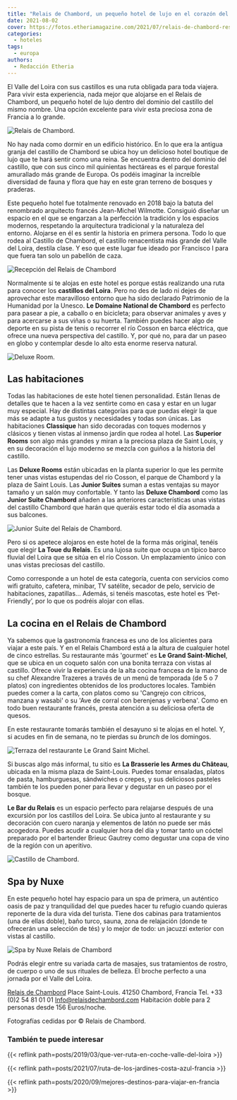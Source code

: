 ```yaml
---
title: "Relais de Chambord, un pequeño hotel de lujo en el corazón del Valle del Loira"
date: 2021-08-02
cover: https://fotos.etheriamagazine.com/2021/07/relais-de-chambord-restaurant-le-grand-saint-michel.jpg
categories: 
  - hoteles
tags: 
  - europa
authors: 
  - Redacción Etheria
---
```


El Valle del Loira con sus castillos es una ruta obligada para toda viajera. Para vivir esta experiencia, nada mejor que alojarse en el Relais de Chambord, un pequeño hotel de lujo dentro del dominio del castillo del mismo nombre. Una opción excelente para vivir esta preciosa zona de Francia a lo grande.

![Relais de Chambord.](https://fotos.etheriamagazine.com/2021/07/relais-de-chambord-fachada.jpg "Relais de Chambord.")

No hay nada como dormir en un edificio histórico. En lo que era la antigua granja del 
castillo de Chambord se ubica hoy un delicioso hotel boutique de lujo que te hará sentir 
como una reina. Se encuentra dentro del dominio del castillo, que con sus cinco mil 
quinientas hectáreas es el parque forestal amurallado más grande de Europa. Os podéis 
imaginar la increíble diversidad de fauna y flora que hay en este gran terreno de 
bosques y praderas. 

Este pequeño hotel fue totalmente renovado en 2018 bajo la batuta del renombrado 
arquitecto francés Jean-Michel Wilmotte. Consiguió diseñar un espacio en el que se 
engarzan a la perfección la tradición y los espacios modernos, respetando la 
arquitectura tradicional y la naturaleza del entorno. Alojarse en él es sentir la 
historia en primera persona. Todo lo que rodea al Castillo de Chambord, el castillo 
renacentista más grande del Valle del Loira, destila clase. Y eso que este lugar fue 
ideado por Francisco I para que fuera tan solo un pabellón de caza. 

![Recepción del Relais de Chambord](https://fotos.etheriamagazine.com/2021/07/relais-de-chambord-reception.jpg "Recepción del hotel.")

Normalmente si te alojas en este hotel es porque estás realizando una ruta para conocer 
los **castillos del Loira**. Pero no des de lado ni dejes de aprovechar este maravilloso 
entorno que ha sido declarado Patrimonio de la Humanidad por la Unesco. **Le Domaine 
National de Chambord** es perfecto para pasear a pie, a caballo o en bicicleta; para 
observar animales y aves y para acercarse a sus viñas o su huerta. También puedes hacer 
algo de deporte en su pista de tenis o recorrer el río Cosson en barca eléctrica, que 
ofrece una nueva perspectiva del castillo. Y, por qué no, para dar un paseo en globo y 
contemplar desde lo alto esta enorme reserva natural. 

![Deluxe Room.](https://fotos.etheriamagazine.com/2021/07/relais-de-chambord-deluxe-room.jpg "Deluxe Room.")

## Las habitaciones

Todas las habitaciones de este hotel tienen personalidad. Están llenas de detalles que 
te hacen a la vez sentirte como en casa y estar en un lugar muy especial. Hay de 
distintas categorías para que puedas elegir la que más se adapte a tus gustos y 
necesidades y todas son únicas. Las habitaciones **Classique** han sido decoradas con 
toques modernos y clásicos y tienen vistas al inmenso jardín que rodea al hotel. Las 
**Superior Rooms** son algo más grandes y miran a la preciosa plaza de Saint Louis, y en 
su decoración el lujo moderno se mezcla con guiños a la historia del castillo. 

Las **Deluxe Rooms** están ubicadas en la planta superior lo que les permite tener unas 
vistas estupendas del río Cosson, el parque de Chambord y la plaza de Saint Louis. Las 
**Junior Suites** suman a estas ventajas su mayor tamaño y un salón muy confortable. Y 
tanto las **Deluxe Chambord** como las **Junior Suite Chambord** añaden a las anteriores 
características unas vistas del castillo Chambord que harán que queráis estar todo el 
día asomada a sus balcones. 

![Junior Suite del Relais de Chambord.](https://fotos.etheriamagazine.com/2021/07/relais-de-chambord-junior-suite.jpg "Junior Suite del Relais de Chambord.")

Pero si os apetece alojaros en este hotel de la forma más original, tenéis que elegir 
**La Toue du Relais**. Es una lujosa suite que ocupa un típico barco fluvial del Loira 
que se sitúa en el río Cosson. Un emplazamiento único con unas vistas preciosas del 
castillo. 

Como corresponde a un hotel de esta categoría, cuenta con servicios como wifi gratuito, 
cafetera, minibar, TV satélite, secador de pelo, servicio de habitaciones, zapatillas... 
Además, si tenéis mascotas, este hotel es ‘Pet-Friendly’, por lo que os podréis alojar 
con ellas. 

## La cocina en el Relais de Chambord

Ya sabemos que la gastronomía francesa es uno de los alicientes para viajar a este país. 
Y en el Relais Chambord está a la altura de cualquier hotel de cinco estrellas. Su 
restaurante más 'gourmet' es **Le Grand Saint-Michel**, que se ubica en un coqueto salón 
con una bonita terraza con vistas al castillo. Ofrece vivir la experiencia de la alta 
cocina francesa de la mano de su chef Alexandre Trazeres a través de un menú de 
temporada (de 5 o 7 platos) con ingredientes obtenidos de los productores locales. 
También puedes comer a la carta, con platos como su 'Cangrejo con cítricos, manzana y 
wasabi' o su 'Ave de corral con berenjenas y verbena'. Como en todo buen restaurante 
francés, presta atención a su deliciosa oferta de quesos. 

En este restaurante tomarás también el desayuno si te alojas en el hotel. Y, si acudes 
en fin de semana, no te pierdas su _brunch_ de los domingos. 

![Terraza del restaurante Le Grand Saint Michel.](https://fotos.etheriamagazine.com/2021/07/relais-de-chambord-restaurant-le-grand-saint-michel.jpg "Terraza del restaurante Le Grand Saint Michel.")

Si buscas algo más informal, tu sitio es **La Brasserie les Armes du Château**, ubicada 
en la misma plaza de Saint-Louis. Puedes tomar ensaladas, platos de pasta, hamburguesas, 
sándwiches o crepes, y sus deliciosos pasteles también te los pueden poner para llevar y 
degustar en un paseo por el bosque. 

**Le Bar du Relais** es un espacio perfecto para relajarse después de una excursión por 
los castillos del Loira. Se ubica junto al restaurante y su decoración con cuero naranja 
y elementos de latón no puede ser más acogedora. Puedes acudir a cualquier hora del día 
y tomar tanto un cóctel preparado por el bartender Brieuc Gautrey como degustar una copa 
de vino de la región con un aperitivo. 

![Castillo de Chambord.](https://fotos.etheriamagazine.com/2021/07/Relais-de-Chambord-CASTILLO.jpg "Castillo de Chambord.")

## Spa by Nuxe

En este pequeño hotel hay espacio para un spa de primera, un auténtico oasis de paz y 
tranquilidad del que puedes hacer tu refugio cuando quieras reponerte de la dura vida 
del turista. Tiene dos cabinas para tratamientos (una de ellas doble), baño turco, 
sauna, zona de relajación (donde te ofrecerán una selección de tés) y lo mejor de todo: 
un jacuzzi exterior con vistas al castillo. 

![Spa by Nuxe Relais de Chambord](https://fotos.etheriamagazine.com/2021/07/relais-de-chambord-spa-by-nuxe.jpg "Spa by Nuxe.")

Podrás elegir entre su variada carta de masajes, sus tratamientos de rostro, de cuerpo o 
uno de sus rituales de belleza. El broche perfecto a una jornada por el Valle del Loira. 

[Relais de Chambord](https://relaisdechambord.com) Place Saint-Louis. 41250 Chambord, 
Francia Tel. +33 (0)2 54 81 01 01 Info@relaisdechambord.com Habitación doble para 2 
personas desde 156 Euros/noche. 

Fotografías cedidas por © Relais de Chambord. 

### También te puede interesar

{{< reflink path=posts/2019/03/que-ver-ruta-en-coche-valle-del-loira >}} 

{{< reflink path=posts/2021/07/ruta-de-los-jardines-costa-azul-francia >}} 

{{< reflink path=posts/2020/09/mejores-destinos-para-viajar-en-francia >}}
